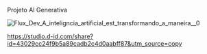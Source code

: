 Projeto AI Generativa

![Flux_Dev_A_inteligncia_artificial_est_transformando_a_maneira__0](https://github.com/user-attachments/assets/4bcc8bd6-8169-4f3a-8e02-cbb5f2ef78cf)

https://studio.d-id.com/share?id=43029cc24f9b5a89cadb2c4d0aabff87&utm_source=copy
